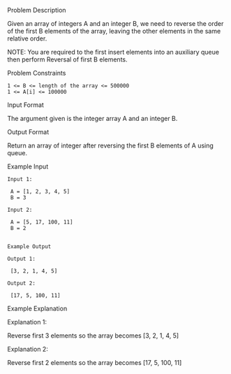 Problem Description

Given an array of integers A and an integer B, we need to reverse the order of the first B elements of the array, 
leaving the other elements in the same relative order. 

NOTE: You are required to the first insert elements into an auxiliary queue then perform Reversal of first B elements.


Problem Constraints
    
    1 <= B <= length of the array <= 500000
    1 <= A[i] <= 100000


Input Format

The argument given is the integer array A and an integer B.


Output Format

Return an array of integer after reversing the first B elements of A using queue.


Example Input
    
    Input 1:
    
     A = [1, 2, 3, 4, 5]
     B = 3
    
    Input 2:
    
     A = [5, 17, 100, 11]
     B = 2
    
    
    Example Output
    
    Output 1:
    
     [3, 2, 1, 4, 5]
    
    Output 2:
    
     [17, 5, 100, 11]


Example Explanation

Explanation 1:

 Reverse first 3 elements so the array becomes [3, 2, 1, 4, 5]

Explanation 2:

 Reverse first 2 elements so the array becomes [17, 5, 100, 11]
